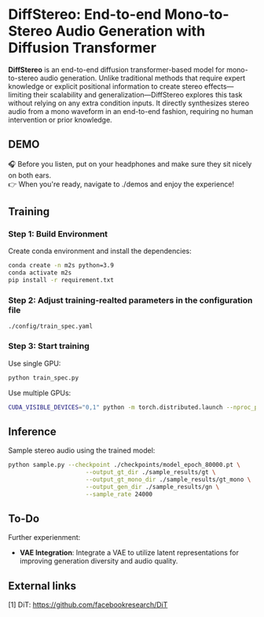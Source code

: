 # DiffStereo: End-to-end Mono-to-Stereo Audio Generation with Diffusion Transformer
**DiffStereo** is an end-to-end diffusion transformer-based model for mono-to-stereo audio generation. Unlike traditional methods that require expert knowledge or explicit positional information to create stereo effects—limiting their scalability and generalization—DiffStereo explores this task without relying on any extra condition inputs. It directly synthesizes stereo audio from a mono waveform in an end-to-end fashion, requiring no human intervention or prior knowledge.

## DEMO 
🎧 Before you listen, put on your headphones and make sure they sit nicely on both ears.<br>
👉 When you're ready, navigate to ./demos and enjoy the experience!


## Training 

### Step 1: Build Environment

Create conda environment and install the dependencies:

```bash
conda create -n m2s python=3.9
conda activate m2s
pip install -r requirement.txt
```

### Step 2: Adjust training-realted parameters in the configuration file
```
./config/train_spec.yaml
```

### Step 3: Start training
Use single GPU:
```bash
python train_spec.py
```
Use multiple GPUs:
```bash
CUDA_VISIBLE_DEVICES="0,1" python -m torch.distributed.launch --nproc_per_node 2 --master_port=29602 train_spec_ddp.py
```

## Inference

Sample stereo audio using the trained model:

```bash
python sample.py --checkpoint ./checkpoints/model_epoch_80000.pt \
                      --output_gt_dir ./sample_results/gt \
                      --output_gt_mono_dir ./sample_results/gt_mono \
                      --output_gen_dir ./sample_results/gn \
                      --sample_rate 24000
```


## To-Do
Further experienment:
- **VAE Integration**: Integrate a VAE to utilize latent representations for improving generation diversity and audio quality.


## External links
[1] DiT: https://github.com/facebookresearch/DiT


